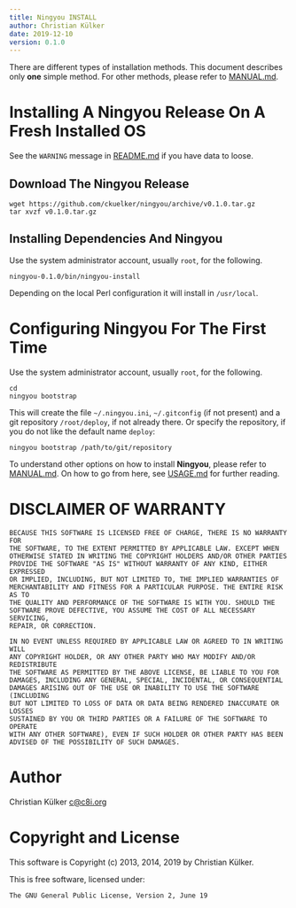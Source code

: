 ```yaml
---
title: Ningyou INSTALL
author: Christian Külker
date: 2019-12-10
version: 0.1.0
---
```


There are different types of installation methods. This document describes only
__one__ simple method. For other methods, please refer to [MANUAL.md](MANUAL.md).

# Installing A Ningyou Release On A Fresh Installed OS

See the `WARNING` message in [README.md](README.md) if you have data to loose.

## Download The Ningyou Release

    wget https://github.com/ckuelker/ningyou/archive/v0.1.0.tar.gz
    tar xvzf v0.1.0.tar.gz

## Installing Dependencies And Ningyou

Use the system administrator account, usually `root`, for the following.

    ningyou-0.1.0/bin/ningyou-install

Depending on the local Perl configuration it will install in `/usr/local`.

# Configuring Ningyou For The First Time

Use the system administrator account, usually `root`, for the following.

    cd
    ningyou bootstrap

This will create the file `~/.ningyou.ini`, `~/.gitconfig` (if not present) and
a git repository `/root/deploy`, if not already there. Or specify the
repository, if you do not like the default name `deploy`:

    ningyou bootstrap /path/to/git/repository

To understand other options on how to install __Ningyou__, please refer
to [MANUAL.md](MANUAL.md). On how to go from here, see [USAGE.md](USAGE.md)
for further reading.

# DISCLAIMER OF WARRANTY

    BECAUSE THIS SOFTWARE IS LICENSED FREE OF CHARGE, THERE IS NO WARRANTY FOR
    THE SOFTWARE, TO THE EXTENT PERMITTED BY APPLICABLE LAW. EXCEPT WHEN
    OTHERWISE STATED IN WRITING THE COPYRIGHT HOLDERS AND/OR OTHER PARTIES
    PROVIDE THE SOFTWARE "AS IS" WITHOUT WARRANTY OF ANY KIND, EITHER EXPRESSED
    OR IMPLIED, INCLUDING, BUT NOT LIMITED TO, THE IMPLIED WARRANTIES OF
    MERCHANTABILITY AND FITNESS FOR A PARTICULAR PURPOSE. THE ENTIRE RISK AS TO
    THE QUALITY AND PERFORMANCE OF THE SOFTWARE IS WITH YOU. SHOULD THE
    SOFTWARE PROVE DEFECTIVE, YOU ASSUME THE COST OF ALL NECESSARY SERVICING,
    REPAIR, OR CORRECTION.

    IN NO EVENT UNLESS REQUIRED BY APPLICABLE LAW OR AGREED TO IN WRITING WILL
    ANY COPYRIGHT HOLDER, OR ANY OTHER PARTY WHO MAY MODIFY AND/OR REDISTRIBUTE
    THE SOFTWARE AS PERMITTED BY THE ABOVE LICENSE, BE LIABLE TO YOU FOR
    DAMAGES, INCLUDING ANY GENERAL, SPECIAL, INCIDENTAL, OR CONSEQUENTIAL
    DAMAGES ARISING OUT OF THE USE OR INABILITY TO USE THE SOFTWARE (INCLUDING
    BUT NOT LIMITED TO LOSS OF DATA OR DATA BEING RENDERED INACCURATE OR LOSSES
    SUSTAINED BY YOU OR THIRD PARTIES OR A FAILURE OF THE SOFTWARE TO OPERATE
    WITH ANY OTHER SOFTWARE), EVEN IF SUCH HOLDER OR OTHER PARTY HAS BEEN
    ADVISED OF THE POSSIBILITY OF SUCH DAMAGES.

# Author

Christian Külker <c@c8i.org>

# Copyright and License

This software is Copyright (c) 2013, 2014, 2019 by Christian Külker.

This is free software, licensed under:

    The GNU General Public License, Version 2, June 19

